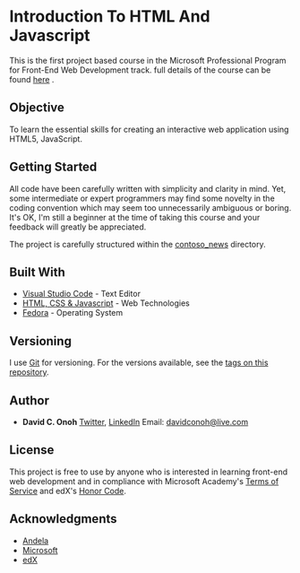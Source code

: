 # Introduction To HTML And Javascript

This is the first project based course in the Microsoft Professional Program for Front-End Web Development track. full details of the course can be found [here](https://www.edx.org/course/introduction-html-javascript-microsoft-dev211-1x-3) .

## Objective

To learn the essential skills for creating an interactive web application using HTML5, JavaScript.

## Getting Started

All code have been carefully written with simplicity and clarity in mind. Yet, some intermediate or expert programmers may find some novelty in the coding convention which may seem too unnecessarily ambiguous or boring. It's OK, I'm still a beginner at the time of taking this course and your feedback will greatly be appreciated.

The project is carefully structured within the [contoso_news](https://github.com/ALCwithMicrosoft/Intro-to-HTML-and-Javascript/tree/master/contoso_news) directory.

## Built With

* [Visual Studio Code](https://code.visualstudio.com/) - Text Editor
* [HTML, CSS & Javascript](https://) - Web Technologies
* [Fedora](https://getfedora.org) - Operating System

## Versioning

I use [Git](https://git-scm.com/) for versioning. For the versions available, see the [tags on this repository](https://github.com/your/project/tags).

## Author

* **David C. Onoh**  [Twitter](http://twitter.com/davidconoh/), [LinkedIn](http://linkedin.com/in/davidconoh/)
Email: davidconoh@live.com

## License

This project is free to use by anyone who is interested in learning front-end web development and in compliance with Microsoft Academy's [Terms of Service](https://academy.microsoft.com/en-us/terms-of-service/) and edX's [Honor Code](https://www.edx.org/edx-terms-service).

## Acknowledgments

* [Andela](http://andela.com/)
* [Microsoft](http://microsoft.com/)
* [edX](http://edx.org/)